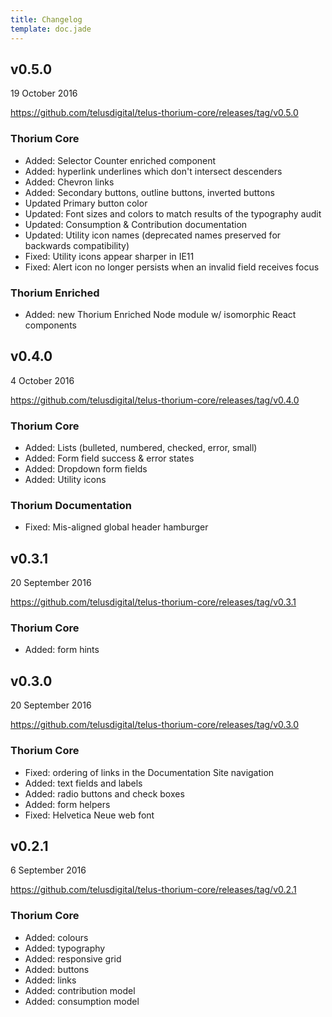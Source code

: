 ```yaml
---
title: Changelog
template: doc.jade
---
```


## v0.5.0

19 October 2016

https://github.com/telusdigital/telus-thorium-core/releases/tag/v0.5.0

### Thorium Core

- Added: Selector Counter enriched component
- Added: hyperlink underlines which don't intersect descenders
- Added: Chevron links
- Added: Secondary buttons, outline buttons, inverted buttons
- Updated Primary button color
- Updated: Font sizes and colors to match results of the typography audit
- Updated: Consumption & Contribution documentation
- Updated: Utility icon names (deprecated names preserved for backwards compatibility)
- Fixed: Utility icons appear sharper in IE11
- Fixed: Alert icon no longer persists when an invalid field receives focus

### Thorium Enriched

- Added: new Thorium Enriched Node module w/ isomorphic React components

## v0.4.0

4 October 2016

https://github.com/telusdigital/telus-thorium-core/releases/tag/v0.4.0

### Thorium Core

- Added: Lists (bulleted, numbered, checked, error, small)
- Added: Form field success & error states
- Added: Dropdown form fields
- Added: Utility icons

### Thorium Documentation

- Fixed: Mis-aligned global header hamburger

## v0.3.1

20 September 2016

https://github.com/telusdigital/telus-thorium-core/releases/tag/v0.3.1

### Thorium Core

- Added: form hints

## v0.3.0

20 September 2016

https://github.com/telusdigital/telus-thorium-core/releases/tag/v0.3.0

### Thorium Core

- Fixed: ordering of links in the Documentation Site navigation
- Added: text fields and labels
- Added: radio buttons and check boxes
- Added: form helpers
- Fixed: Helvetica Neue web font

## v0.2.1

6 September 2016

https://github.com/telusdigital/telus-thorium-core/releases/tag/v0.2.1

### Thorium Core

- Added: colours
- Added: typography
- Added: responsive grid
- Added: buttons
- Added: links
- Added: contribution model
- Added: consumption model
